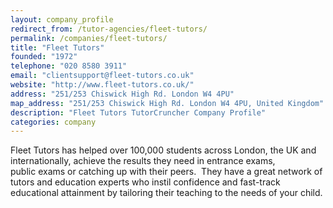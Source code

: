 ```yaml
---
layout: company_profile
redirect_from: /tutor-agencies/fleet-tutors/
permalink: /companies/fleet-tutors/
title: "Fleet Tutors"
founded: "1972"
telephone: "020 8580 3911"
email: "clientsupport@fleet-tutors.co.uk"
website: "http://www.fleet-tutors.co.uk/"
address: "251/253 Chiswick High Rd. London W4 4PU"
map_address: "251/253 Chiswick High Rd. London W4 4PU, United Kingdom"
description: "Fleet Tutors TutorCruncher Company Profile"
categories: company
---
```

Fleet Tutors has helped over 100,000 students across London, the UK and internationally, achieve the results they need
in entrance exams, public exams or catching up with their peers.  They have a great network of tutors and education
experts who instil confidence and fast-track educational attainment by tailoring their teaching to the needs of your
child.
